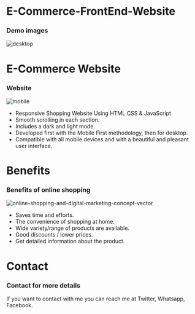 # E-Commerce-FrontEnd-Website
### Demo images
![desktop](https://github.com/2105a36143/E-Commerce-FrontEnd-Website/assets/127403685/8e11033d-3c05-4895-a8fc-686fe7320187)

# E-Commerce Website
### Website
![mobile](https://github.com/2105a36143/E-Commerce-FrontEnd-Website/assets/127403685/a35d5d0f-10b1-46e8-a8d2-b5e1f44a10f9)
- Responsive Shopping Website Using HTML CSS & JavaScript
- Smooth scrolling in each section.
- Includes a dark and light mode.
- Developed first with the Mobile First methodology, then for desktop.
- Compatible with all mobile devices and with a beautiful and pleasant user interface.
 
 # Benefits 
 ### Benefits of online shopping
 ![online-shopping-and-digital-marketing-concept-vector](https://github.com/2105a36143/E-Commerce-FrontEnd-Website/assets/127403685/9ec72123-a6cc-40c8-a5a6-5abda7a6d7df)
 - Saves time and efforts.
 - The convenience of shopping at home.
 - Wide variety/range of products are available.
 - Good discounts / lower prices.
 - Get detailed information about the product.

# Contact 
### Contact for more details
If you want to contact with me you can reach me at Twitter, Whatsapp, Facebook.
